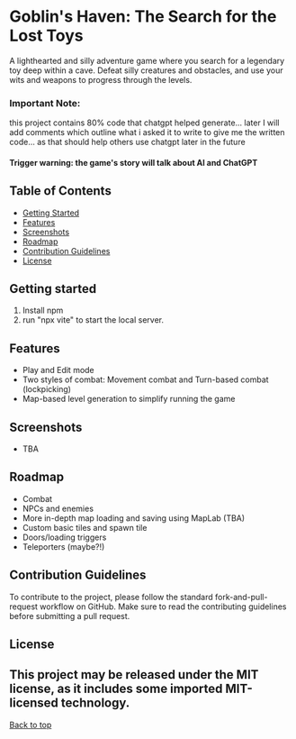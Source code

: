 # Goblin's Haven: The Search for the Lost Toys
A lighthearted and silly adventure game where you search for a legendary toy deep within a cave. Defeat silly creatures and obstacles, and use your wits and weapons to progress through the levels.

### Important Note:
this project contains 80% code that chatgpt helped generate... later I will add comments which outline what i asked it to write to give me the written code... as that should help others use chatgpt later in the future

#### Trigger warning: the game's story will talk about AI and ChatGPT

## Table of Contents
- [Getting Started](#getting-started)
- [Features](#features)
- [Screenshots](#screenshots)
- [Roadmap](#roadmap)
- [Contribution Guidelines](#contribution-guidelines)
- [License](#license)

## Getting started
1. Install npm
2. run "npx vite" to start the local server.

## Features
- Play and Edit mode
- Two styles of combat: Movement combat and Turn-based combat (lockpicking)
- Map-based level generation to simplify running the game

## Screenshots
- TBA

## Roadmap
- Combat
- NPCs and enemies
- More in-depth map loading and saving using MapLab (TBA)
- Custom basic tiles and spawn tile
- Doors/loading triggers
- Teleporters (maybe?!)

## Contribution Guidelines
To contribute to the project, please follow the standard fork-and-pull-request workflow on GitHub. Make sure to read the contributing guidelines before submitting a pull request.

## License
This project may be released under the MIT license, as it includes some imported MIT-licensed technology.
---

[Back to top](#goblins-haven-the-search-for-the-lost-toys)